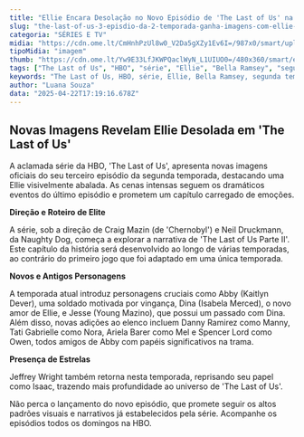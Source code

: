 ```yaml
---
title: "Ellie Encara Desolação no Novo Episódio de 'The Last of Us' na HBO"
slug: "the-last-of-us-3-episdio-da-2-temporada-ganha-imagens-com-ellie-desolada"
categoria: "SÉRIES E TV"
midia: "https://cdn.ome.lt/CmHnhPzUl8w0_V2Da5gXZy1Ev6I=/987x0/smart/uploads/conteudo/fotos/OMELETE_CAPA_-_2025-04-22T132959.272.png"
tipoMidia: "imagem"
thumb: "https://cdn.ome.lt/Yw9E33LfJKWPQaclWyN_L1UIUO0=/480x360/smart/extras/conteudos/omelete_THUMB_-_2025-04-22T132944.431.png"
tags: ["The Last of Us", "HBO", "série", "Ellie", "Bella Ramsey", "segunda temporada", "imagens novas", "Craig Mazin", "Neil Druckmann", "Naughty Dog", "Kaitlyn Dever", "Isabela Merced", "Jeffrey Wright"]
keywords: "The Last of Us, HBO, série, Ellie, Bella Ramsey, segunda temporada, imagens novas, Craig Mazin, Neil Druckmann, Naughty Dog, Kaitlyn Dever, Isabela Merced, Jeffrey Wright"
author: "Luana Souza"
data: "2025-04-22T17:19:16.678Z"
---
```


## Novas Imagens Revelam Ellie Desolada em 'The Last of Us'

<blockquote class="twitter-tweet"><a href="https://twitter.com/user/status/1914715410022215707"></a></blockquote>

A aclamada série da HBO, 'The Last of Us', apresenta novas imagens oficiais do seu terceiro episódio da segunda temporada, destacando uma Ellie visivelmente abalada. As cenas intensas seguem os dramáticos eventos do último episódio e prometem um capítulo carregado de emoções.

**Direção e Roteiro de Elite**

A série, sob a direção de Craig Mazin (de 'Chernobyl') e Neil Druckmann, da Naughty Dog, começa a explorar a narrativa de 'The Last of Us Parte II'. Este capítulo da história será desenvolvido ao longo de várias temporadas, ao contrário do primeiro jogo que foi adaptado em uma única temporada.

**Novos e Antigos Personagens**

A temporada atual introduz personagens cruciais como Abby (Kaitlyn Dever), uma soldado motivada por vingança, Dina (Isabela Merced), o novo amor de Ellie, e Jesse (Young Mazino), que possui um passado com Dina. Além disso, novas adições ao elenco incluem Danny Ramirez como Manny, Tati Gabrielle como Nora, Ariela Barer como Mel e Spencer Lord como Owen, todos amigos de Abby com papéis significativos na trama.

**Presença de Estrelas**

Jeffrey Wright também retorna nesta temporada, reprisando seu papel como Isaac, trazendo mais profundidade ao universo de 'The Last of Us'.

Não perca o lançamento do novo episódio, que promete seguir os altos padrões visuais e narrativos já estabelecidos pela série. Acompanhe os episódios todos os domingos na HBO.